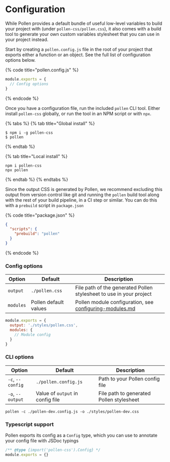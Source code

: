 # Configuration

While Pollen provides a default bundle of useful low-level variables to build your project with (under `pollen-css/pollen.css`), it also comes with a build tool to generate your own custom variables stylesheet that you can use in your project instead.

Start by creating a `pollen.config.js` file in the root of your project that exports either a function or an object. See the full list of configuration options below.

{% code title="pollen.config.js" %}
```javascript
module.exports = {
  // Config options
}
```
{% endcode %}

Once you have a configuration file, run the included `pollen` CLI tool. Either install `pollen-css` globally, or run the tool in an NPM script or with `npx`.

{% tabs %}
{% tab title="Global install" %}
```
$ npm i -g pollen-css
$ pollen
```
{% endtab %}

{% tab title="Local install" %}
```
npm i pollen-css
npx pollen
```
{% endtab %}
{% endtabs %}

Since the output CSS is generated by Pollen, we recommend excluding this output from version control like git and running the `pollen` build tool along with the rest of your build pipeline, in a CI step or similar. You can do this with a `prebuild` script in `package.json`

{% code title="package.json" %}
```json
{
  "scripts": {
    "prebuild": "pollen"
  }
}
```
{% endcode %}

### Config options

| Option    | Default               | Description                                                                                 |
| --------- | --------------------- | ------------------------------------------------------------------------------------------- |
| `output`  | `./pollen.css`        | File path of the generated Pollen stylesheet to use in your project                         |
| `modules` | Pollen default values | Pollen module configuration, see [configuring-modules.md](configuring-modules.md "mention") |

```javascript
module.exports = {
  output: './styles/pollen.css',
  modules: {
    // Module config
  }
}
```

### CLI options

| Option           | Default                          | Description                              |
| ---------------- | -------------------------------- | ---------------------------------------- |
| `-c`, `--config` | `./pollen.config.js`             | Path to your Pollen config file          |
| `-o`, `--output` | Value of `output` in config file | File path to generated Pollen stylesheet |

```
pollen -c ./pollen-dev.config.js -o ./styles/pollen-dev.css
```

### Typescript support

Pollen exports its config as a `Config` type, which you can use to annotate your config file with JSDoc typings

```javascript
/** @type {import('pollen-css').Config} */
module.exports = {}
```

